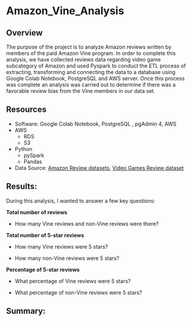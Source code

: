 # Amazon_Vine_Analysis

## Overview
The purpose of the project is to analyze Amazon reviews written by members of the paid Amazon Vine program. In order to complete this analysis, we have collected reviews data regarding video game subcategory of Amazon and used Pyspark to conduct the ETL process of extracting, transforming and connecting the data to a database using Google Colab Notebook, PostgreSQL and AWS server. Once this process was complete an analysis was carried out to determine if there was a favorable review bias from the Vine members in our data set.

## Resources
- Software: Google Colab Notebook, PostgreSQL , pgAdmin 4, AWS
- AWS
  - RDS
  - S3
- Python
  - pySpark
  - Pandas
- Data Source: [Amazon Review datasets](https://s3.amazonaws.com/amazon-reviews-pds/tsv/index.txt), [Video Games Review dataset](https://s3.amazonaws.com/amazon-reviews-pds/tsv/amazon_reviews_us_Video_Games_v1_00.tsv.gz)

## Results: 
During this analysis, I wanted to answer a few key questions:

**Total number of reviews**

- How many Vine reviews and non-Vine reviews were there?

**Total number of 5-star reviews**

- How many Vine reviews were 5 stars? 

- How many non-Vine reviews were 5 stars?

**Percentage of 5-star reviews**

- What percentage of Vine reviews were 5 stars? 

- What percentage of non-Vine reviews were 5 stars?

## Summary: 

